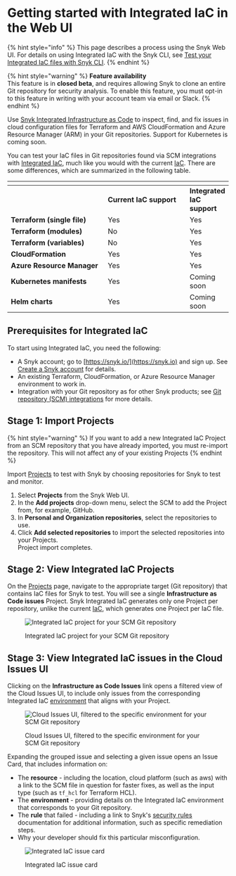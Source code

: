# Getting started with Integrated IaC in the Web UI

{% hint style="info" %}
This page describes a process using the Snyk Web UI. For details on using Integrated IaC with the Snyk CLI, see [Test your Integrated IaC files with Snyk CLI](test-your-integrated-iac-files-with-snyk-cli.md).
{% endhint %}

{% hint style="warning" %}
**Feature availability**\
This feature is in **closed beta**, and requires allowing Snyk to clone an entire Git repository for security analysis. To enable this feature, you must opt-in to this feature in writing with your account team via email or Slack.
{% endhint %}

Use [Snyk Integrated Infrastructure as Code](broken-reference) to inspect, find, and fix issues in cloud configuration files for Terraform and AWS CloudFormation and Azure Resource Manager (ARM) in your Git repositories. Support for Kubernetes is coming soon.

You can test your IaC files in Git repositories found via SCM integrations with [Integrated IaC](broken-reference), much like you would with the current [IaC](../snyk-infrastructure-as-code/). There are some differences, which are summarized in the following table.

<table data-header-hidden><thead><tr><th width="271"></th><th width="261.3333333333333"></th><th></th></tr></thead><tbody><tr><td></td><td><strong>Current IaC support</strong></td><td><strong>Integrated IaC support</strong></td></tr><tr><td><strong>Terraform (single file)</strong></td><td>Yes</td><td>Yes</td></tr><tr><td><strong>Terraform (modules)</strong></td><td>No</td><td>Yes</td></tr><tr><td><strong>Terraform (variables)</strong></td><td>No</td><td>Yes</td></tr><tr><td><strong>CloudFormation</strong></td><td>Yes</td><td>Yes</td></tr><tr><td><strong>Azure Resource Manager</strong></td><td>Yes</td><td>Yes</td></tr><tr><td><strong>Kubernetes manifests</strong></td><td>Yes</td><td>Coming soon</td></tr><tr><td><strong>Helm charts</strong></td><td>Yes</td><td>Coming soon</td></tr></tbody></table>

## Prerequisites for Integrated IaC

To start using Integrated IaC, you need the following:

* A Snyk account; go to [https://snyk.io/](https://snyk.io) and sign up. See [Create a Snyk account](../../getting-started/quickstart/create-a-snyk-account/) for details.
* An existing Terraform, CloudFormation, or Azure Resource Manager environment to work in.
* Integration with your Git repository as for other Snyk products; see [Git repository (SCM) integrations](../../integrations/git-repository-scm-integrations/) for more details.

## Stage 1: Import Projects

{% hint style="warning" %}
If you want to add a new Integrated IaC Project from an SCM repository that you have already imported, you must re-import the repository. This will not affect any of your existing Projects
{% endhint %}

Import [Projects](../../manage-issues/introduction-to-snyk-projects/) to test with Snyk by choosing repositories for Snyk to test and monitor.

1. Select **Projects** from the Snyk Web UI.
2. In the **Add projects** drop-down menu, select the SCM to add the Project from, for example, GitHub.
3. In **Personal and Organization repositories**, select the repositories to use.
4. Click **Add selected repositories** to import the selected repositories into your Projects.\
   Project import completes.

## Stage 2: View Integrated IaC Projects

On the [Projects](../../manage-issues/introduction-to-snyk-projects/) page, navigate to the appropriate target (Git repository) that contains IaC files for Snyk to test. You will see a single **Infrastructure as Code issues** Project. Snyk Integrated IaC generates only one Project per repository, unlike the current [IaC](../snyk-infrastructure-as-code/), which generates one Project per IaC file.

<figure><img src="../../.gitbook/assets/Screenshot 2023-05-07 at 3.57.30 PM.png" alt="Integrated IaC project for your SCM Git repository"><figcaption><p>Integrated IaC project for your SCM Git repository</p></figcaption></figure>

## Stage 3: View Integrated IaC issues in the Cloud Issues UI

Clicking on the **Infrastructure as Code Issues** link opens a filtered view of the Cloud Issues UI, to include only issues from the corresponding Integrated IaC [environment](key-concepts.md#environments) that aligns with your Project.

<figure><img src="../../.gitbook/assets/Screenshot 2023-05-07 at 4.04.13 PM.png" alt="Cloud Issues UI, filtered to the specific environment for your SCM Git repository"><figcaption><p>Cloud Issues UI, filtered to the specific environment for your SCM Git repository</p></figcaption></figure>

Expanding the grouped issue and selecting a given issue opens an Issue Card, that includes information on:

* The **resource** - including the location, cloud platform (such as aws) with a link to the SCM file in question for faster fixes, as well as the input type (such as `tf_hcl` for Terraform HCL).
* The **environment** - providing details on the Integrated IaC environment that corresponds to your Git repository.
* The **rule** that failed - including a link to Snyk's [security rules](https://security.snyk.io/rules/cloud/) documentation for additional information, such as specific remediation steps.
* Why your developer should fix this particular misconfiguration.

<figure><img src="../../.gitbook/assets/Screenshot 2023-05-07 at 4.09.40 PM.png" alt="Integrated IaC issue card"><figcaption><p>Integrated IaC issue card</p></figcaption></figure>
